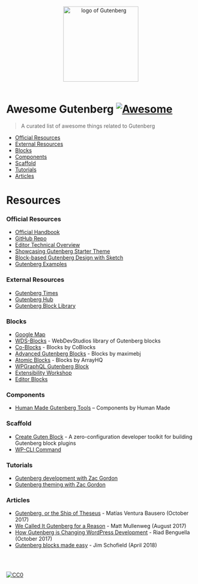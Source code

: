 <p align="center">
  <br>
  <img width="200" src="./gutenberg.svg" alt="logo of Gutenberg">
  <br>
  <br>
</p>

# Awesome Gutenberg [![Awesome](https://awesome.re/badge.svg)](https://awesome.re)

> A curated list of awesome things related to Gutenberg

- [Official Resources](#official-resources)
- [External Resources](#external-resources)
- [Blocks](#blocks)
- [Components](#components)
- [Scaffold](#scaffold)
- [Tutorials](#tutorials)
- [Articles](#articles)

# Resources

### Official Resources

- [Official Handbook](https://wordpress.org/gutenberg/handbook/)
- [GitHub Repo](https://github.com/WordPress/gutenberg)
- [Editor Technical Overview](https://make.wordpress.org/core/2017/01/17/editor-technical-overview/)
- [Showcasing Gutenberg Starter Theme](https://github.com/WordPress/gutenberg-starter-theme)
- [Block-based Gutenberg Design with Sketch](https://github.com/Automattic/gutenberg-themes-sketch)
- [Gutenberg Examples](https://github.com/WordPress/gutenberg-examples)

### External Resources

- [Gutenberg Times](https://gutenbergtimes.com/category/updates/)
- [Gutenberg Hub](http://gutenberghub.com/)
- [Gutenberg Block Library](https://editorblockswp.com/library)

### Blocks

- [Google Map](https://github.com/pantheon-systems/google-map-gutenberg-block)
- [WDS-Blocks](https://github.com/WebDevStudios/WDS-Blocks) - WebDevStudios library of Gutenberg blocks
- [Co-Blocks](https://github.com/thatplugincompany/coblocks) - Blocks by CoBlocks
- [Advanced Gutenberg Blocks](https://github.com/maximebj/advanced-gutenberg-blocks) - Blocks by maximebj
- [Atomic Blocks](https://github.com/ArrayHQ/atomic-blocks) - Blocks by ArrayHQ
- [WPGraphQL Gutenberg Block](https://github.com/wp-graphql/graphql-gutenblock-example)
- [Extensibility Workshop](https://github.com/youknowriad/gutenberg-extensibility-workshop)
- [Editor Blocks](https://github.com/editorblocks/editor-blocks)

### Components
- [Human Made Gutenberg Tools](https://github.com/humanmade/hm-gutenberg-tools) – Components by Human Made

### Scaffold

- [Create Guten Block](https://github.com/ahmadawais/create-guten-block) - A zero-configuration developer toolkit for building Gutenberg block plugins
- [WP-CLI Command](https://developer.wordpress.org/cli/commands/scaffold/block/)

### Tutorials

- [Gutenberg development with Zac Gordon](https://gutenberg.courses/development/)
- [Gutenberg theming with Zac Gordon](https://gutenberg.courses/theming/)

### Articles

- [Gutenberg, or the Ship of Theseus](https://matiasventura.com/post/gutenberg-or-the-ship-of-theseus/) - Matías Ventura Bausero (October 2017)
- [We Called It Gutenberg for a Reason](https://ma.tt/2017/08/we-called-it-gutenberg-for-a-reason/) - Matt Mullenweg (August 2017)
- [How Gutenberg is Changing WordPress Development](https://riad.blog/2017/10/06/how-gutenberg-is-changing-wordpress-development/) - Riad Benguella (October 2017)
- [Gutenberg blocks made easy](http://jschof.com/gutenberg-blocks/gutenberg-blocks-made-easy/) - Jim Schofield (April 2018)

<br/>
<br/>

[![CC0](https://i.creativecommons.org/p/zero/1.0/88x31.png)](https://creativecommons.org/publicdomain/zero/1.0/)

